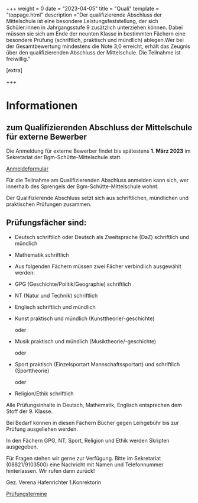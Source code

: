 +++
weight = 0
date = "2023-04-05"
title = "Quali"
template = "toppage.html"
description ="Der qualifizierende Abschluss der Mittelschule ist eine besondere Leistungsfeststellung, der sich Schüler:innen in Jahrgangsstufe 9 zusätzlich unterziehen können. Dabei müssen sie sich am Ende der neunten Klasse in bestimmten Fächern eine besondere Prüfung (schriftlich, praktisch und mündlich) ablegen.Wer bei der Gesamtbewertung mindestens die Note 3,0 erreicht, erhält das Zeugnis über den qualifizierenden Abschluss der Mittelschule. Die Teilnahme ist freiwillig."

[extra]

+++


# Informationen
## zum Qualifizierenden Abschluss der Mittelschule für externe Bewerber

Die Anmeldung für externe Bewerber findet bis spätestens **1\. März 2023** im Sekretariat der Bgm-Schütte-Mittelschule statt.

[Anmeldeformular](/downloads/)

Für die Teilnahme am Qualifizierenden Abschluss anmelden kann sich, wer innerhalb des Sprengels der Bgm-Schütte-Mittelschule wohnt.

Der Qualifizierende Abschluss setzt sich aus schriftlichen, mündlichen und praktischen Prüfungen zusammen.

## Prüfungsfächer sind:


- Deutsch schriftlich oder Deutsch als Zweitsprache (DaZ) schriftlich und mündlich

- Mathematik schriftlich

- Aus folgenden Fächern müssen zwei Fächer verbindlich ausgewählt werden:

- GPG (Geschichte/Politik/Geographie) schriftlich

- NT (Natur und Technik) schriftlich

- Englisch schriftlich und mündlich

  

- Kunst praktisch und mündlich (Kunsttheorie/-geschichte)

      oder

  

- Musik praktisch und mündlich (Musiktheorie/-geschichte)

      oder

  

- Sport praktisch (Einzelsportart Mannschaftssportart) und schriftlich (Sporttheorie)

      oder


- Religion/Ethik schriftlich

Alle Prüfungsinhalte in Deutsch, Mathematik, Englisch entsprechen dem Stoff der 9. Klasse.

Bei Bedarf können in diesen Fächern Bücher gegen Leihgebühr bis zur Prüfung ausgeliehen werden.

In den Fächern GPG, NT, Sport, Religion und Ethik werden Skripten ausgegeben.

Für Fragen stehen wir gerne zur Verfügung. Bitte im Sekretariat (08821/9103500) eine Nachricht mit Namen und Telefonnummer hinterlassen. Wir rufen dann zurück!

Gez. Verena Hafenrichter 1.Konrektorin

[Prüfungstermine](/schullebenseiten/prufungstermine/#quali)   

